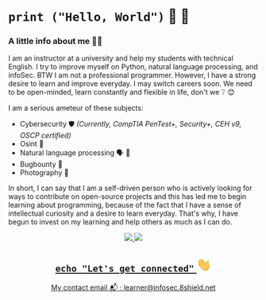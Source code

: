 # `print ("Hello, World")`  :snake: :vulcan_salute:

### A little info about me 🧑‍💻 

I am an instructor at a university and help my students with technical English. I try to improve myself on Python, natural language processing, and infoSec. BTW I am not a professional programmer. However, I have a strong desire to learn and improve everyday. I may switch careers soon. We need to be open-minded, learn constantly and flexible in life, don't we ❔  😊

I am a serious ameteur of these subjects:
* Cybersecurity  🛡️ *(Currently, CompTIA PenTest+, Security+, CEH v9, OSCP certified)*
* Osint :eyes:
* Natural language processing 🗣️   💬   
* Bugbounty  🐛
* Photography :camera_flash:
 
In short, I can say that I am a self-driven person who is actively looking for ways to contribute on open-source projects and this has led me to begin learning about programming, because of the fact that I have a sense of intellectual curiosity and a desire to learn everyday. That's why, I have begun to invest on my learning and help others as much as I can do.


<div align="center">
  <a href="https://github.com/emreYbs">
  <img height="180em" src="https://github-readme-stats.vercel.app/api?username=emreYbs&show_icons=true&theme=dracula&include_all_commits=true&count_private=true&cache_seconds=16"/>
    
  <img height="180em" src="https://github-readme-stats.vercel.app/api/top-langs/?username=emreYbs&layout=compact&langs_count=8&theme=radical&cache_seconds=16"/>



## `echo "Let's get connected"` <img src="https://raw.githubusercontent.com/ABSphreak/ABSphreak/master/gifs/Hi.gif" width="30px">

My contact email  :mailbox_with_mail:  :  learner@infosec.8shield.net
<br>
